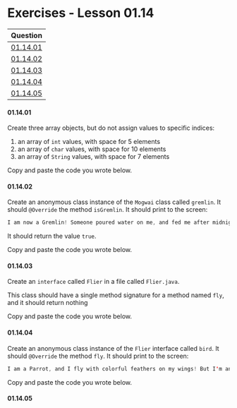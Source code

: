 # Exercises - Lesson 01.14

|Question|
|:-:|
|[01.14.01](https://github.com/joinpursuit/AC-Android/blob/master/cohort_5.4/unit_01/exercises/exercises_01_14_arrays_and_arraylists.md#011401)|
|[01.14.02](https://github.com/joinpursuit/AC-Android/blob/master/cohort_5.4/unit_01/exercises/exercises_01_14_arrays_and_arraylists.md#011402)|
|[01.14.03](https://github.com/joinpursuit/AC-Android/blob/master/cohort_5.4/unit_01/exercises/exercises_01_14_arrays_and_arraylists.md#011403)|
|[01.14.04](https://github.com/joinpursuit/AC-Android/blob/master/cohort_5.4/unit_01/exercises/exercises_01_14_arrays_and_arraylists.md#011404)|
|[01.14.05](https://github.com/joinpursuit/AC-Android/blob/master/cohort_5.4/unit_01/exercises/exercises_01_14_arrays_and_arraylists.md#011405)|

#### 01.14.01

Create three array objects, but do not assign values to specific indices:

1. an array of `int` values, with space for 5 elements
1. an array of `char` values, with space for 10 elements
1. an array of `String` values, with space for 7 elements

Copy and paste the code you wrote below.

#### 01.14.02

Create an anonymous class instance of the `Mogwai` class called `gremlin`. It should `@Override` the method `isGremlin`. It should print to the screen:

```java
I am now a Gremlin! Someone poured water on me, and fed me after midnight! Muahahahahaha!!!!!
```

It should return the value `true`.

Copy and paste the code you wrote below.
 
#### 01.14.03

Create an `interface` called `Flier` in a file called `Flier.java`.

This class should have a single method signature for a method named `fly`, and it should return nothing

Copy and paste the code you wrote below.

#### 01.14.04

Create an anonymous class instance of the `Flier` interface called `bird`. It should `@Override` the method `fly`. It should print to the screen:

```java
I am a Parrot, and I fly with colorful feathers on my wings! But I'm anonymous, so you probably didn't know that....
```

Copy and paste the code you wrote below.

#### 01.14.05


